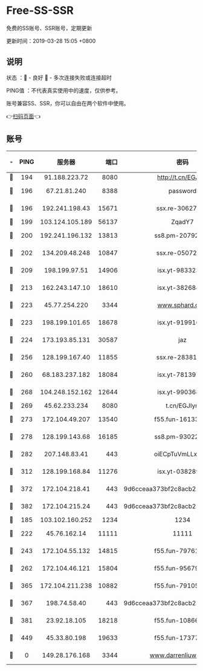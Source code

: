 # Free-SS-SSR

免费的SS账号、SSR账号，定期更新

更新时间：2019-03-28 15:05 +0800

## 说明

状态     ：🙂 - 良好 🙁 - 多次连接失败或连接超时

PING值   ：不代表真实使用中的速度，仅供参考。

账号兼容SS、SSR，你可以自由在两个软件中使用。

👉[扫码页面](https://liesauer.github.io/Free-SS-SSR/)👈

## 账号

|-|PING|服务器|端口|密码|加密方式|区域|
|:----:|:----:|:-----:|-----:|:----:|:----:|:----:|
|🙂|194|91.188.223.72|8080|http://t.cn/EGJIyrl|rc4-md5|RU|
|🙂|196|67.21.81.240|8388|password|aes-256-cfb|US|
|🙂|196|192.241.198.43|15671|ssx.re-30627784|aes-256-cfb|US|
|🙂|199|103.124.105.189|56137|ZqadY7|chacha20|US|
|🙂|200|192.241.196.132|13813|ss8.pm-20792898|aes-256-cfb|US|
|🙂|202|134.209.48.248|10847|ssx.re-05072689|aes-256-cfb|US|
|🙂|209|198.199.97.51|14906|isx.yt-98332300|aes-256-cfb|US|
|🙂|213|162.243.147.10|18610|isx.yt-38268471|aes-256-cfb|US|
|🙂|223|45.77.254.220|3344|www.sphard.com|aes-256-cfb|SG|
|🙂|223|198.199.101.65|18678|isx.yt-91991636|aes-256-cfb|US|
|🙂|224|173.193.85.131|30587|jaz|aes-256-cfb|US|
|🙂|256|128.199.167.40|11855|ssx.re-28381308|aes-256-cfb|SG|
|🙂|260|68.183.237.182|18084|isx.yt-78139747|aes-256-cfb|SG|
|🙂|268|104.248.152.162|12644|isx.yt-99036844|aes-256-cfb|SG|
|🙂|269|45.62.233.234|8080|t.cn/EGJIyrl|rc4-md5|CA|
|🙂|273|172.104.49.207|13540|f55.fun-16133449|aes-256-cfb|SG|
|🙂|278|128.199.143.68|16185|ss8.pm-93022254|aes-256-cfb|SG|
|🙂|282|207.148.83.41|443|oiECpTuVmLLxk4Ts|aes-256-cfb|AU|
|🙂|312|128.199.168.84|11276|isx.yt-03828931|aes-256-cfb|SG|
|🙂|372|172.104.218.41|443|9d6cceaa373bf2c8acb22e60b6a58be6|aes-256-cfb|US|
|🙂|382|172.104.215.24|443|9d6cceaa373bf2c8acb22e60b6a58be6|aes-256-cfb|US|
|🙂|185|103.102.160.252|1234|1234|rc4-md5|JP|
|🙂|222|45.76.162.14|11111|11111|aes-256-cfb|SG|
|🙂|243|172.104.55.132|14815|f55.fun-79761040|aes-256-cfb|SG|
|🙂|262|172.104.46.121|15804|f55.fun-95679008|aes-256-cfb|SG|
|🙂|365|172.104.211.238|10882|f55.fun-79105579|aes-256-cfb|US|
|🙂|367|198.74.58.40|443|9d6cceaa373bf2c8acb22e60b6a58be6|aes-256-cfb|US|
|🙂|381|23.92.18.105|18218|f55.fun-10866563|aes-256-cfb|US|
|🙂|449|45.33.80.198|19633|f55.fun-17377809|aes-256-cfb|US|
|🙁|0|149.28.176.168|3344|www.darrenliuwei.com|aes-256-cfb|AU|
